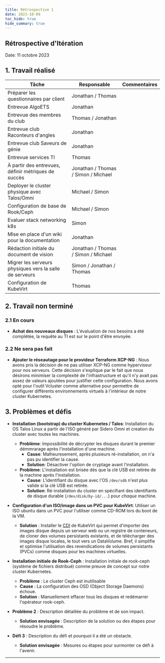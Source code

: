 ```yaml
---
title: Rétrospective 1
date: 2023-10-09
toc_hide: true
hide_summary: true
---
```

## Rétrospective d'Itération

Date: 11 octobre 2023

## 1. Travail réalisé

| Tâche                                                   | Responsable                         | Commentaires |
| ------------------------------------------------------- | ----------------------------------- | ------------ |
| Préparer les questionnaires par client                  | Jonathan / Thomas                   |              |
| Entrevue AlgoETS                                        | Jonathan                            |              |
| Entrevue des membres du club                            | Thomas / Jonathan                   |              |
| Entrevue club Raconteurs d'angles                       | Jonathan                            |              |
| Entrevue club Saveurs de génie                          | Jonathan                            |              |
| Entrevue services TI                                    | Thomas                              |              |
| À partir des entrevues, définir métriques de succès     | Jonathan / Thomas / Simon / Michael |              |
| Deployer le cluster physique avec Talos/Omni            | Michael / Simon                     |              |
| Configuration de base de Rook/Ceph                      | Michael / Simon                     |              |
| Evaluer stack networking k8s                            | Simon                               |              |
| Mise en place d'un wiki pour la documentation           | Jonathan                            |              |
| Rédaction initiale du document de vision                | Jonathan / Thomas / Simon / Michael |              |
| Migrer les serveurs physiques vers la salle de serveurs | Simon / Jonathan / Thomas           |              |
| Configuration de KubeVirt                               | Thomas                              |              |

## 2. Travail non terminé

### 2.1 En cours

- **Achat des nouveaux disques** : L'évaluation de nos besoins a été complétée, la requête au TI est sur le point d'être envoyée.

### 2.2 Ne sera pas fait

- **Ajouter le réseautage pour le provideur Terraform XCP-NG** : Nous avons pris la décision de ne pas utiliser XCP-NG comme hyperviseur pour nos serveurs. Cette décision s'explique par le fait que nous désirons minimiser la complexité de l'infrastructure et qu'il n'y avait pas assez de valeurs ajoutées pour justifier cette configuration. Nous avons opté pour l'outil Vcluster comme alternative pour permettre de configurer différents environnements virtuels à l'intérieur de notre cluster Kubernetes.

## 3. Problèmes et défis

- **Installation (bootstrap) du cluster Kubernetes / Talos**: Installation du OS Talos Linux a partir de l'ISO généré par Sidero Omni et creation du cluster avec toutes les machines.
  - **Problème**: Impossibilité de décrypter les disques durant le premier démmrarage après l'installation d'une machine.
    - **Cause**: Malheuresement, après plusieurs ré-installation, on n'a pas pu identifier la cause.
    - **Solution**: Désactiver l'option de cryptage avant l'installation.
  - **Problème**: L'installation est brisée dès que la clé USB est retirée de la machine après l'installation.
    - **Cause**: L'identifiant du disque avec l'OS `/dev/sdb` n'est plus valide si la clé USB est retirée.
    - **Solution**: Ré-installation du cluster en spécifiant des identifiants de disque durable (`/dev/disk/by-id/...`) pour *chaque* machine.

- **Configuration d'un ISO/image dans un PVC pour KubeVirt**: Utiliser un ISO ubuntu dans un PVC pour l'utiliser comme CD-ROM lors du boot de la VM.
  - **Solution** : Installer le [CDI](https://kubevirt.io/user-guide/operations/containerized_data_importer/) de KubeVirt qui permet d'importer des images disque depuis un serveur web ou un registre de conteneurs, de cloner des volumes persistants existants, et de télécharger des images disque locales, le tout vers un DataVolume. Bref, il simplifie et optimise l'utilisation des revendications de volumes persistants (PVCs) comme disques pour les machines virtuelles.

- **Installation initiale de Rook-Ceph** : Installation initiale de rook-ceph (système de fichiers distribué) comme preuve de concept sur notre cluster Kubernetes.
  - **Problème** : Le cluster Ceph est inutilisable
  - **Cause** : La configuration des OSD (Object Storage Daemons) échoue.
  - **Solution** : Manuellement effacer tous les disques et redémarrer l'opérateur rook-ceph.

- **Problème 2** : Description détaillée du problème et de son impact.
  - **Solution envisagée** : Description de la solution ou des étapes pour résoudre le problème.
- **Défi 3** : Description du défi et pourquoi il a été un obstacle.
  - **Solution envisagée** : Mesures ou étapes pour surmonter ce défi à l'avenir.

---

